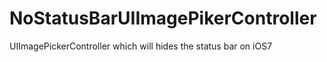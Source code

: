 NoStatusBarUIImagePikerController
=================================

UIImagePickerController which will hides the status bar on iOS7
